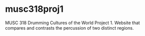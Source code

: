 # musc318proj1
MUSC 318 Drumming Cultures of the World Project 1. Website that compares and contrasts the percussion of two distinct regions. 
